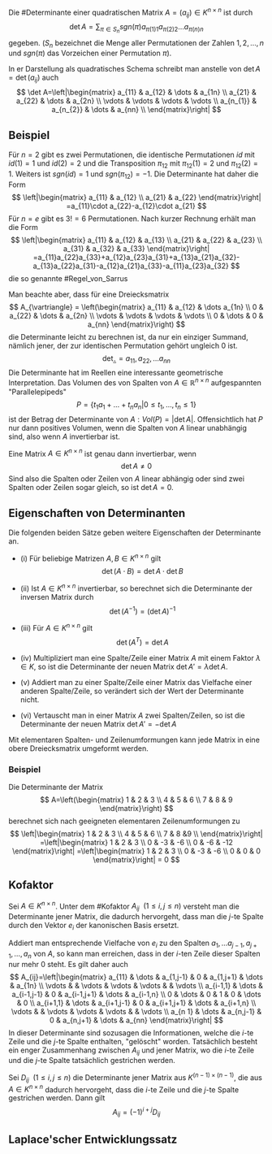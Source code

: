 Die #Determinante einer quadratischen Matrix $A=(a_{ij})\in K^{n\times n}$ ist durch
$$
\det A=\sum_{\pi\in S_{n}}sgn(\pi)a_{\pi(1)1}a_{\pi(2)2}\dots a_{\pi(n)n}
$$
gegeben. ($S_{n}$ bezeichnet die Menge aller Permutationen der Zahlen $1,2,\dots ,n$ und $sgn(\pi)$ das Vorzeichen einer Permutation $\pi$).

In er Darstellung als quadratisches Schema schreibt man anstelle von $\det A=\det(a_{ij})$ auch
$$
\det A=\left|\begin{matrix}
a_{11}  & a_{12} & \dots   & a_{1n} \\
a_{21}  & a_{22}  & \dots  & a_{2n} \\
\vdots   &  \vdots  &  \vdots  &  \vdots \\
a_{n_{1}}  & a_{n_{2}}  & \dots  & a_{nn} \\
\end{matrix}\right|
$$
## Beispiel 
Für $n=2$ gibt es zwei Permutationen, die identische Permutationen $id$ mit $id(1)=1$ und $id(2)=2$ und die Transposition $\pi_{12}$ mit $\pi_{12}(1)=2$ und $\pi_{12}(2)=1$. Weiters ist $sgn(id)=1$ und $sgn(\pi_{12})=-1$. Die Determinante hat daher die Form
$$
\left|\begin{matrix}
a_{11}   & a_{12} \\
a_{21} & a_{22}
\end{matrix}\right|
=a_{11}\cdot a_{22}-a_{12}\cdot a_{21}
$$
Für $n=e$ gibt es $3! =6$ Permutationen. Nach kurzer Rechnung erhält man die Form
$$
\left|\begin{matrix}
a_{11} & a_{12} & a_{13} \\
a_{21}  & a_{22}  & a_{23}  \\
a_{31}  & a_{32}  & a_{33}
\end{matrix}\right|
=a_{11}a_{22}a_{33}+a_{12}a_{23}a_{31}+a_{13}a_{21}a_{32}-a_{13}a_{22}a_{31}-a_{12}a_{21}a_{33}-a_{11}a_{23}a_{32}
$$
die so genannte #Regel_von_Sarrus

Man beachte aber, dass für eine Dreiecksmatrix
$$
A_{\vartriangle} = \left(\begin{matrix}
a_{11} & a_{12} & \dots a_{1n} \\
0  & a_{22}  & \dots  & a_{2n} \\
\vdots  & \vdots   & \vdots  & \vdots \\
0  & \dots  & 0  & a_{nn}
\end{matrix}\right)
$$
die Determinante leicht zu berechnen ist, da nur ein einziger Summand, nämlich jener, der zur identischen Permutation gehört ungleich 0 ist.
$$
\det_{\vartriangle}=a_{11},a_{22},\dots a_{nn}
$$
Die Determinante hat im Reellen eine interessante geometrische Interpretation. Das Volumen des von Spalten von $A\in \mathbb{R}^{n\times n}$ aufgespannten "Parallelepipeds" 
$$
P=\{ t_{1}a_{1}+\dots+t_{n}a_{n}|0\leq t_{1},\dots,t_{n}\leq1 \}
$$
ist der Betrag der Determinante von $A:Vol(P)=|\det A|$. Offensichtlich hat $P$ nur dann positives Volumen, wenn die Spalten von $A$ linear unabhängig sind, also wenn $A$ invertierbar ist.

Eine Matrix $A\in K^{n\times n}$ ist genau dann invertierbar, wenn $$
\det A \neq0
$$
Sind also die Spalten oder Zeilen von $A$ linear abhängig oder sind zwei Spalten oder Zeilen sogar gleich, so ist $\det A=0$.

## Eigenschaften von Determinanten
Die folgenden beiden Sätze geben weitere Eigenschaften der Determinante an. 

- (i) Für beliebige Matrizen $A,B\in K^{n\times n}$ gilt $$
\det(A\cdot B)=\det A\cdot \det B
$$
- (ii) Ist $A\in K^{n\times n}$ invertierbar, so berechnet sich die Determinante der inversen Matrix durch $$
\det(A^{-1})=(\det A)^{-1}
$$
- (iii) Für $A\in K^{n\times n}$ gilt $$
\det(A^{T})=\det A
$$
- (iv) Multipliziert man eine Spalte/Zeile einer Matrix $A$ mit einem Faktor $\lambda\in K$, so ist die Determinante der neuen Matrix $\det A'=\lambda \det A$.

- (v) Addiert man zu einer Spalte/Zeile einer Matrix das Vielfache einer anderen Spalte/Zeile, so verändert sich der Wert der Determinante nicht.
- (vi) Vertauscht man in einer Matrix $A$ zwei Spalten/Zeilen, so ist die Determinante der neuen Matrix $\det A'=-\det A$

Mit elementaren Spalten- und Zeilenumformungen kann jede Matrix in eine obere Dreiecksmatrix umgeformt werden. 

### Beispiel
Die Determinante der Matrix
$$
A=\left(\begin{matrix}
1 & 2 & 3 \\
4 & 5 & 6 \\
7 & 8 & 9
\end{matrix}\right)
$$
berechnet sich nach geeigneten elementaren Zeilenumformungen zu
$$
\left|\begin{matrix}
1 & 2 & 3 \\
4 & 5 & 6 \\
7 & 8 &9 \\
\end{matrix}\right|
=\left|\begin{matrix}
1 & 2 & 3 \\
0 & -3 & -6 \\
0 & -6 & -12
\end{matrix}\right|
=\left|\begin{matrix}
1 & 2 & 3 \\
0 & -3  & -6 \\
0  & 0  & 0
\end{matrix}\right| = 0
$$


## Kofaktor
Sei $A\in K^{n\times n}$. Unter dem #Kofaktor $A_{ij} ~~(1\leq i,j\leq n)$ versteht man die Determinante jener Matrix, die dadurch hervorgeht, dass man die $j$-te Spalte durch den Vektor $e_{i}$ der kanonischen Basis ersetzt. 

Addiert man entsprechende Vielfache von $e_{i}$ zu den Spalten $a_{1},\dots a_{j-1},a_{j+1},\dots,a_{n}$ von $A$, so kann man erreichen, dass in der $i$-ten Zeile dieser Spalten nur mehr 0 steht. Es gilt daher auch
$$
A_{ij}=\left|\begin{matrix}
a_{11} & \dots  &  a_{1,j-1}   & 0  & a_{1,j+1}   & \dots  & a_{1n} \\
\vdots  &   & \vdots  & \vdots  & \vdots  &   & \vdots \\
a_{i-1,1}  & \dots  & a_{i-1,j-1}  & 0  & a_{i-1,j+1}  & \dots  & a_{i-1,n} \\
0  & \dots  & 0  & 1  & 0  & \dots  & 0 \\
a_{i+1,1}  & \dots  & a_{i+1,j-1}  & 0  & a_{i+1,j+1}  & \dots  & a_{i+1,n} \\
\vdots  &   & \vdots  & \vdots  & \vdots  &   & \vdots \\
a_{n 1} & \dots  & a_{n,j-1}  & 0  & a_{n,j+1}  & \dots  & a_{nn}
\end{matrix}\right|
$$
In dieser Determinante sind sozusagen die Informationen, welche die $i$-te Zeile und die $j$-te Spalte enthalten, "gelöscht" worden. Tatsächlich besteht ein enger Zusammenhang zwischen $A_{ij}$ und jener Matrix, wo die $i$-te Zeile und die $j$-te Spalte tatsächlich gestrichen werden.

Sei $D_{ij} ~~(1\leq i,j\leq n)$ die Determinante jener Matrix aus $K^{(n-1)\times(n-1)}$, die aus $A\in K^{n\times n}$ dadurch hervorgeht, dass die $i$-te Zeile und die $j$-te Spalte gestrichen werden. Dann gilt $$
A_{ij}=(-1)^{i+j}D_{ij}
$$
## Laplace'scher Entwicklungssatz
